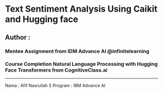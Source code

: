 # Text Sentiment Analysis Using Caikit and Hugging face
## Author : 

### Mentee Assignment from IDM Advance AI @infinitelearning
### Course Completion Natural Language Processing with Hugging Face Transformers from CognitiveClass.ai
---

Nama : Afif Nasrullah S
Program : IBM Advance AI
